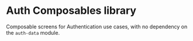 # Auth Composables library

Composable screens for Authentication use cases, with no dependency on the `auth-data` module.
